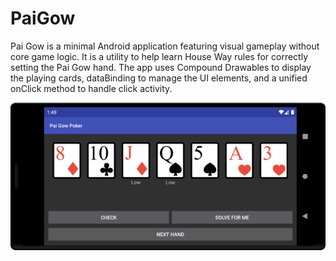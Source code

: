 # PaiGow

Pai Gow is a minimal Android application featuring visual gameplay without core game logic. It is a utility to help learn House Way rules for correctly setting the Pai Gow hand. The app uses Compound Drawables to display the playing cards, dataBinding to manage the UI elements, and a unified onClick method to handle click activity.

![Screenshot](PaigowScreenshot.png?raw=true)
